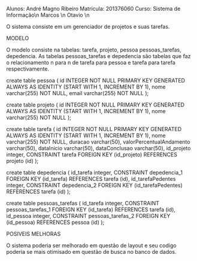 Alunos: 
André Magno Ribeiro Matricula: 201376060 Curso: Sistema de Informação\n
        Marcos \n
        Otavio \n 


O sistema consiste em um gerenciador de projetos e suas tarefas.
     
     
MODELO

O modelo consiste na tabelas: tarefa, projeto, pessoa pessoas_tarefas, depedencia. 
As tabelas pessoas_tarefas e depedencia são tabelas que faz o relacionamento n para n de tarefa para pessoa
e tarefa para tarefa respectivamente. 

create table pessoa (
    id     INTEGER NOT NULL 
                PRIMARY KEY GENERATED ALWAYS AS IDENTITY 
                (START WITH 1, INCREMENT BY 1),
    nome varchar(255) NOT NULL,
    email varchar(255) NOT NULL
);

create table projeto (
    id     INTEGER NOT NULL 
                PRIMARY KEY GENERATED ALWAYS AS IDENTITY 
                (START WITH 1, INCREMENT BY 1),
    nome varchar(255) NOT NULL
);

create table tarefa (
  id INTEGER NOT NULL 
                PRIMARY KEY GENERATED ALWAYS AS IDENTITY 
                (START WITH 1, INCREMENT BY 1),
  nome varchar(255) NOT NULL,
  duracao varchar(50),
	valorPercentualAndamento varchar(50),
	dataInicio varchar(50),
	dataConclusao varchar(50),
	id_projeto integer,
  CONSTRAINT tarefa FOREIGN KEY (id_projeto) REFERENCES projeto (id)
);

create table depedencia (
	id_tarefa integer,
    CONSTRAINT depedencia_1 FOREIGN KEY (id_tarefa) REFERENCES tarefa (id),
	id_tarefaPedentes integer,
    CONSTRAINT depedencia_2 FOREIGN KEY (id_tarefaPedentes) REFERENCES tarefa (id)
);

create table pessoas_tarefas (
	id_tarefa integer,
    CONSTRAINT pessoas_tarefas_1 FOREIGN KEY (id_tarefa) REFERENCES tarefa (id),
	id_pessoa integer,
    CONSTRAINT pessoas_tarefas_2 FOREIGN KEY (id_pessoa) REFERENCES pessoa (id)
);


POSIVEIS MELHORAS

O sistema poderia ser melhorado em questão de layout e seu codigo poderia se mais otimisado em questão de busca no banco de dados.


